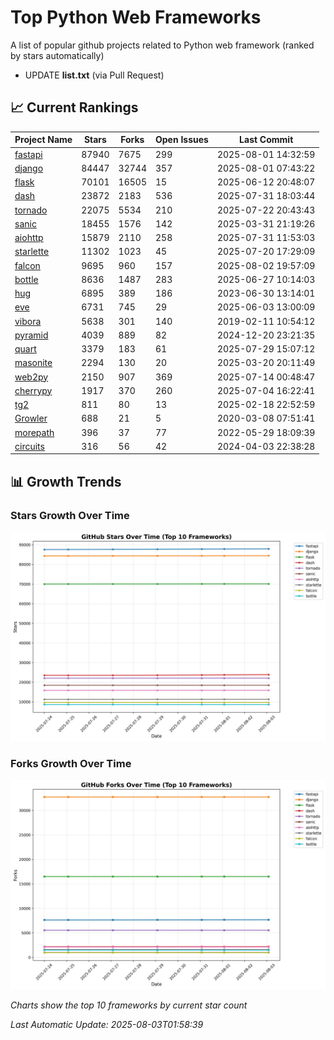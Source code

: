 # Top Python Web Frameworks
A list of popular github projects related to Python web framework (ranked by stars automatically)

* UPDATE **list.txt** (via Pull Request)

## 📈 Current Rankings

| Project Name | Stars | Forks | Open Issues | Last Commit |
| ------------ | ----- | ----- | ----------- | ----------- |
| [fastapi](https://github.com/fastapi/fastapi) | 87940 | 7675 | 299 | 2025-08-01 14:32:59 |
| [django](https://github.com/django/django) | 84447 | 32744 | 357 | 2025-08-01 07:43:22 |
| [flask](https://github.com/pallets/flask) | 70101 | 16505 | 15 | 2025-06-12 20:48:07 |
| [dash](https://github.com/plotly/dash) | 23872 | 2183 | 536 | 2025-07-31 18:03:44 |
| [tornado](https://github.com/tornadoweb/tornado) | 22075 | 5534 | 210 | 2025-07-22 20:43:43 |
| [sanic](https://github.com/sanic-org/sanic) | 18455 | 1576 | 142 | 2025-03-31 21:19:26 |
| [aiohttp](https://github.com/aio-libs/aiohttp) | 15879 | 2110 | 258 | 2025-07-31 11:53:03 |
| [starlette](https://github.com/encode/starlette) | 11302 | 1023 | 45 | 2025-07-20 17:29:09 |
| [falcon](https://github.com/falconry/falcon) | 9695 | 960 | 157 | 2025-08-02 19:57:09 |
| [bottle](https://github.com/bottlepy/bottle) | 8636 | 1487 | 283 | 2025-06-27 10:14:03 |
| [hug](https://github.com/hugapi/hug) | 6895 | 389 | 186 | 2023-06-30 13:14:01 |
| [eve](https://github.com/pyeve/eve) | 6731 | 745 | 29 | 2025-06-03 13:00:09 |
| [vibora](https://github.com/vibora-io/vibora) | 5638 | 301 | 140 | 2019-02-11 10:54:12 |
| [pyramid](https://github.com/Pylons/pyramid) | 4039 | 889 | 82 | 2024-12-20 23:21:35 |
| [quart](https://github.com/pallets/quart) | 3379 | 183 | 61 | 2025-07-29 15:07:12 |
| [masonite](https://github.com/MasoniteFramework/masonite) | 2294 | 130 | 20 | 2025-03-20 20:11:49 |
| [web2py](https://github.com/web2py/web2py) | 2150 | 907 | 369 | 2025-07-14 00:48:47 |
| [cherrypy](https://github.com/cherrypy/cherrypy) | 1917 | 370 | 260 | 2025-07-04 16:22:41 |
| [tg2](https://github.com/TurboGears/tg2) | 811 | 80 | 13 | 2025-02-18 22:52:59 |
| [Growler](https://github.com/pyGrowler/Growler) | 688 | 21 | 5 | 2020-03-08 07:51:41 |
| [morepath](https://github.com/morepath/morepath) | 396 | 37 | 77 | 2022-05-29 18:09:39 |
| [circuits](https://github.com/circuits/circuits) | 316 | 56 | 42 | 2024-04-03 22:38:28 |

## 📊 Growth Trends

### Stars Growth Over Time
![Stars Chart](charts/stars_chart.jpg)

### Forks Growth Over Time
![Forks Chart](charts/forks_chart.jpg)

*Charts show the top 10 frameworks by current star count*


*Last Automatic Update: 2025-08-03T01:58:39*